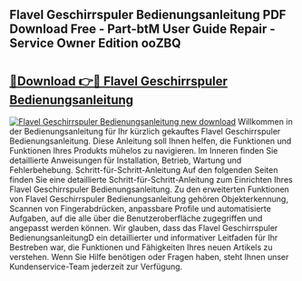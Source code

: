 ## Flavel Geschirrspuler Bedienungsanleitung PDF Download Free - Part-btM User Guide Repair - Service Owner Edition ooZBQ

# <h2><a href="http://df0kp0m.blite.top/?on=Flavel+Geschirrspuler+Bedienungsanleitung">🔗Download 👉🔴 Flavel Geschirrspuler Bedienungsanleitung</a></h2>

[![Flavel Geschirrspuler Bedienungsanleitung new download](https://i.imgur.com/lujVjoI.png)](http://df0kp0m.blite.top/?on=Flavel+Geschirrspuler+Bedienungsanleitung)
Willkommen in der Bedienungsanleitung für Ihr kürzlich gekauftes Flavel Geschirrspuler Bedienungsanleitung. Diese Anleitung soll Ihnen helfen, die Funktionen und Funktionen Ihres Produkts mühelos zu navigieren. Im Inneren finden Sie detaillierte Anweisungen für Installation, Betrieb, Wartung und Fehlerbehebung. Schritt-für-Schritt-Anleitung Auf den folgenden Seiten finden Sie eine detaillierte Schritt-für-Schritt-Anleitung zum Einrichten Ihres Flavel Geschirrspuler Bedienungsanleitung. Zu den erweiterten Funktionen von Flavel Geschirrspuler Bedienungsanleitung gehören Objekterkennung, Scannen von Fingerabdrücken, anpassbare Profile und automatisierte Aufgaben, auf die alle über die Benutzeroberfläche zugegriffen und angepasst werden können. Wir glauben, dass das Flavel Geschirrspuler BedienungsanleitungD ein detaillierter und informativer Leitfaden für Ihr Bestreben war, die Funktionen und Fähigkeiten Ihres neuen Artikels zu verstehen. Wenn Sie Hilfe benötigen oder Fragen haben, steht Ihnen unser Kundenservice-Team jederzeit zur Verfügung.
